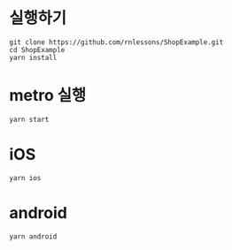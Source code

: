 # 실행하기

```
git clone https://github.com/rnlessons/ShopExample.git
cd ShopExample
yarn install
```

# metro 실행

```
yarn start
```

# iOS

```
yarn ios
```

# android

```
yarn android
```